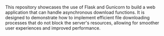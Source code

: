 This repository showcases the use of Flask and Gunicorn to build a web application that can handle asynchronous download functions. It is designed to demonstrate how to implement efficient file downloading processes that do not block the server's resources, allowing for smoother user experiences and improved performance.

